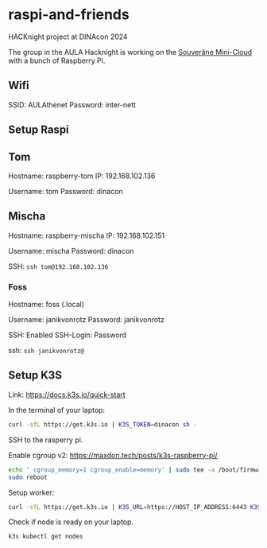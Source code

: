 # raspi-and-friends
HACKnight project at DINAcon 2024

The group in the AULA Hacknight is working on the [Souveräne Mini-Cloud](https://hacknight.dinacon.ch/project/85)
with a bunch of Raspberry Pi.

## Wifi

SSID: AULAthenet
Password: inter-nett
## Setup Raspi

## Tom

Hostname: raspberry-tom
IP: 192.168.102.136

Username: tom
Password: dinacon

## Mischa

Hostname: raspberry-mischa
IP: 192.168.102.151

Username: mischa
Password: dinacon

SSH: `ssh tom@192.168.102.136 `
### Foss

Hostname: foss (.local)

Username: janikvonrotz
Password: janikvonrotz

SSH: Enabled
SSH-Login: Password

ssh: `ssh janikvonrotz@`

## Setup K3S

Link: <https://docs.k3s.io/quick-start>

In the terminal of your laptop:

```bash
curl -sfL https://get.k3s.io | K3S_TOKEN=dinacon sh -
```

SSH to the rasperry pi.

Enable cgroup v2: <https://maxdon.tech/posts/k3s-raspberry-pi/>

```bash
echo ' cgroup_memory=1 cgroup_enable=memory' | sudo tee -a /boot/firmware/cmdline.txt
sudo reboot
```

Setup worker:

```bash
curl -sfL https://get.k3s.io | K3S_URL=https://HOST_IP_ADDRESS:6443 K3S_TOKEN=dinacon sh -
```

Check if node is ready on your laptop.

```bash
k3s kubectl get nodes
```
